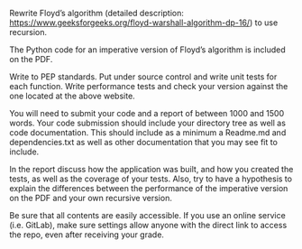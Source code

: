 Rewrite Floyd’s algorithm (detailed description: https://www.geeksforgeeks.org/floyd-warshall-algorithm-dp-16/) to use recursion.

The Python code for an imperative version of Floyd’s algorithm is included on the PDF.

Write to PEP standards. Put under source control and write unit tests for each function. Write performance tests and check your version against the one located at the above website.

You will need to submit your code and a report of between 1000 and 1500 words. Your code submission should include your directory tree as well as code documentation. This should include as a minimum a Readme.md and dependencies.txt as well as other documentation that you may see fit to include.

In the report discuss how the application was built, and how you created the tests, as well as the coverage of your tests. Also, try to have a hypothesis to explain the differences between the performance of the imperative version on the PDF and your own recursive version.

Be sure that all contents are easily accessible. If you use an online service (i.e. GitLab), make sure settings allow anyone with the direct link to access the repo, even after receiving your grade. 